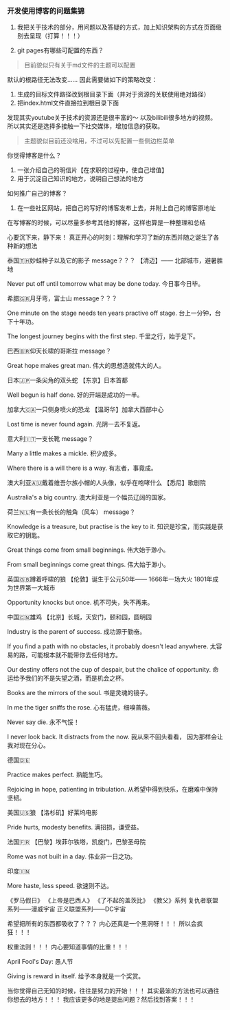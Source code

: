 ### 开发使用博客的问题集锦

1. 我把关于技术的部分，用问题以及答疑的方式，加上知识架构的方式在页面级别去呈现（打算！！！）

1. git pages有哪些可配置的东西？

> 目前貌似只有关于md文件的主题可以配置

默认的根路径无法改变…… 因此需要做如下的策略改变：

  1. 生成的目标文件路径改到根目录下面（并对于资源的关联使用绝对路径）
  2. 把index.html文件直接拉到根目录下面

发现其实youtube关于技术的资源还是很丰富的～ 以及bilibili很多地方的视频。
所以其实还是选择多接触一下社交媒体，增加信息的获取。

> 主题貌似目前还没啥用，不过可以先配置一些侧边栏菜单


你觉得博客是什么？
1. 一张介绍自己的明信片【在求职的过程中，使自己增值】
2. 用于沉淀自己知识的地方，说明自己想法的地方

如何推广自己的博客？
1. 在一些社区网站，把自己的写好的博客发布上去，并附上自己的博客原地址

在写博客的时候，可以尽量多参考其他的博客，这样也算是一种整理和总结

心要沉下来，静下来！
真正开心的时刻：理解和学习了新的东西并随之诞生了各种新的想法


泰国🇹🇭妙蛙种子以及它的影子
message？？？
【清迈】—— 北部城市，避暑胜地

Never put off until tomorrow what may be done today. 今日事今日毕。


希腊🇬🇷月牙弯，富士山
message？？？

One minute on the stage needs ten years practive off stage. 台上一分钟，台下十年功。

The longest journey begins with the first step. 千里之行，始于足下。


巴西🇧🇷仰天长啸的哥斯拉
message？

Great hope makes great man. 伟大的思想造就伟大的人。


日本🇯🇵一条尖角的双头蛇
【东京】日本首都

Well begun is half done. 好的开端是成功的一半。


加拿大🇨🇦一只侧身喷火的恐龙
【温哥华】加拿大西部中心

Lost time is never found again. 光阴一去不复返。


意大利🇮🇹一支长靴
message？

Many a little makes a mickle. 积少成多。

Where there is a will there is a way. 有志者，事竟成。

澳大利亚🇦🇺戴着维吾尔族小帽的人头像，似乎在咆哮什么
【悉尼】歌剧院


Australia's a big country. 澳大利亚是一个幅员辽阔的国家。

荷兰🇳🇱有一条长长的触角（风车）
message？

Knowledge is a treasure, but practise is the key to it. 知识是珍宝，而实践是获取它的钥匙。

Great things come from small beginnings. 伟大始于渺小。

From small beginnings come great things. 伟大始于渺小。

英国🇬🇧蹲着呼啸的狼
【伦敦】诞生于公元50年——
  1666年一场大火
  1801年成为世界第一大城市

Opportunity knocks but once. 机不可失，失不再来。

中国🇨🇳雄鸡
【北京】长城，天安门，颐和园，圆明园

Industry is the parent of success. 成功源于勤奋。

If you find a path with no obstacles, it probably doesn't lead anywhere. 太容易的路，可能根本就不能带你去任何地方。

Our destiny offers not the cup of despair, but the chalice of opportunity. 命运给予我们的不是失望之酒，而是机会之杯。

Books are the mirrors of the soul. 书是灵魂的镜子。

In me the tiger sniffs the rose. 心有猛虎，细嗅蔷薇。

Never say die. 永不气馁！

I never look back. It distracts from the now. 我从来不回头看看， 因为那样会让我对现在分心。

德国🇩🇪

Practice makes perfect. 熟能生巧。

Rejoicing in hope, patienting in tribulation. 从希望中得到快乐，在磨难中保持坚韧。

美国🇺🇸狼
【洛杉矶】好莱坞电影

Pride hurts, modesty benefits. 满招损，谦受益。

法国🇫🇷
【巴黎】埃菲尔铁塔，凯旋门，巴黎圣母院

Rome was not built in a day. 伟业非一日之功。

印度🇮🇳

More haste, less speed. 欲速则不达。

《罗马假日》
《上帝是巴西人》
《了不起的盖茨比》
《教父》系列
复仇者联盟系列——漫威宇宙
正义联盟系列——DC宇宙

希望把所有的东西都吸收了？？？
内心还真是一个黑洞呀！！！ 所以会疯狂！！！

权重法则！！！
内心要知道事情的比重！！！

April Fool's Day: 愚人节

Giving is reward in itself. 给予本身就是一个奖赏。

当你觉得自己无知的时候，往往是努力的开始！！！
其实最笨的方法也可以通往你想去的地方！！！
我应该更多的地是提出问题？然后找到答案！！！
